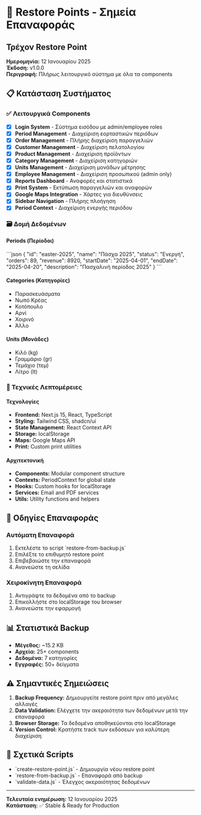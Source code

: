 # 🔄 Restore Points - Σημεία Επαναφοράς

## Τρέχον Restore Point
**Ημερομηνία:** 12 Ιανουαρίου 2025  
**Έκδοση:** v1.0.0  
**Περιγραφή:** Πλήρως λειτουργικό σύστημα με όλα τα components

## 📋 Κατάσταση Συστήματος

### ✅ Λειτουργικά Components
- [x] **Login System** - Σύστημα εισόδου με admin/employee roles
- [x] **Period Management** - Διαχείριση εορταστικών περιόδων
- [x] **Order Management** - Πλήρης διαχείριση παραγγελιών
- [x] **Customer Management** - Διαχείριση πελατολογίου
- [x] **Product Management** - Διαχείριση προϊόντων
- [x] **Category Management** - Διαχείριση κατηγοριών
- [x] **Units Management** - Διαχείριση μονάδων μέτρησης
- [x] **Employee Management** - Διαχείριση προσωπικού (admin only)
- [x] **Reports Dashboard** - Αναφορές και στατιστικά
- [x] **Print System** - Εκτύπωση παραγγελιών και αναφορών
- [x] **Google Maps Integration** - Χάρτες για διευθύνσεις
- [x] **Sidebar Navigation** - Πλήρης πλοήγηση
- [x] **Period Context** - Διαχείριση ενεργής περιόδου

### 🗃️ Δομή Δεδομένων

#### Periods (Περίοδοι)
\`\`\`json
{
  "id": "easter-2025",
  "name": "Πάσχα 2025",
  "status": "Ενεργή",
  "orders": 89,
  "revenue": 8920,
  "startDate": "2025-04-01",
  "endDate": "2025-04-20",
  "description": "Πασχαλινή περίοδος 2025"
}
\`\`\`

#### Categories (Κατηγορίες)
- Παρασκευάσματα
- Νωπό Κρέας  
- Κοτόπουλο
- Αρνί
- Χοιρινό
- Άλλο

#### Units (Μονάδες)
- Κιλό (kg)
- Γραμμάριο (gr)
- Τεμάχιο (τεμ)
- Λίτρο (lt)

### 🔧 Τεχνικές Λεπτομέρειες

#### Τεχνολογίες
- **Frontend:** Next.js 15, React, TypeScript
- **Styling:** Tailwind CSS, shadcn/ui
- **State Management:** React Context API
- **Storage:** localStorage
- **Maps:** Google Maps API
- **Print:** Custom print utilities

#### Αρχιτεκτονική
- **Components:** Modular component structure
- **Contexts:** PeriodContext for global state
- **Hooks:** Custom hooks for localStorage
- **Services:** Email and PDF services
- **Utils:** Utility functions and helpers

## 🚀 Οδηγίες Επαναφοράς

### Αυτόματη Επαναφορά
1. Εκτελέστε το script \`restore-from-backup.js\`
2. Επιλέξτε το επιθυμητό restore point
3. Επιβεβαιώστε την επαναφορά
4. Ανανεώστε τη σελίδα

### Χειροκίνητη Επαναφορά
1. Αντιγράψτε τα δεδομένα από το backup
2. Επικολλήστε στο localStorage του browser
3. Ανανεώστε την εφαρμογή

## 📊 Στατιστικά Backup

- **Μέγεθος:** ~15.2 KB
- **Αρχεία:** 25+ components
- **Δεδομένα:** 7 κατηγορίες
- **Εγγραφές:** 50+ δείγματα

## ⚠️ Σημαντικές Σημειώσεις

1. **Backup Frequency:** Δημιουργείτε restore point πριν από μεγάλες αλλαγές
2. **Data Validation:** Ελέγχετε την ακεραιότητα των δεδομένων μετά την επαναφορά
3. **Browser Storage:** Τα δεδομένα αποθηκεύονται στο localStorage
4. **Version Control:** Κρατήστε track των εκδόσεων για καλύτερη διαχείριση

## 🔗 Σχετικά Scripts

- \`create-restore-point.js\` - Δημιουργία νέου restore point
- \`restore-from-backup.js\` - Επαναφορά από backup
- \`validate-data.js\` - Έλεγχος ακεραιότητας δεδομένων

---

**Τελευταία ενημέρωση:** 12 Ιανουαρίου 2025  
**Κατάσταση:** ✅ Stable & Ready for Production
